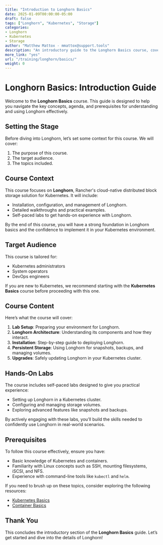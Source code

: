 ```yaml
---
title: "Introduction to Longhorn Basics"
date: 2025-01-09T00:00:00-05:00
draft: false
tags: ["Longhorn", "Kubernetes", "Storage"]
categories:
- Longhorn
- Kubernetes
- Storage
author: "Matthew Mattox - mmattox@support.tools"
description: "An introductory guide to the Longhorn Basics course, covering distributed block storage for Kubernetes."
more_link: "yes"
url: "/training/longhorn/basics/"
weight: 0
---
```


# Longhorn Basics: Introduction Guide

Welcome to the **Longhorn Basics** course. This guide is designed to help you navigate the key concepts, agenda, and prerequisites for understanding and using Longhorn effectively.

## Setting the Stage

Before diving into Longhorn, let’s set some context for this course. We will cover:

1. The purpose of this course.
2. The target audience.
3. The topics included.

## Course Context

This course focuses on **Longhorn**, Rancher's cloud-native distributed block storage solution for Kubernetes. It will include:

- Installation, configuration, and management of Longhorn.
- Detailed walkthroughs and practical examples.
- Self-paced labs to get hands-on experience with Longhorn.

By the end of this course, you will have a strong foundation in Longhorn basics and the confidence to implement it in your Kubernetes environment.

## Target Audience

This course is tailored for:

- Kubernetes administrators
- System operators
- DevOps engineers

If you are new to Kubernetes, we recommend starting with the **Kubernetes Basics** course before proceeding with this one.

## Course Content

Here’s what the course will cover:

1. **Lab Setup**: Preparing your environment for Longhorn.
2. **Longhorn Architecture**: Understanding its components and how they interact.
3. **Installation**: Step-by-step guide to deploying Longhorn.
4. **Persistent Storage**: Using Longhorn for snapshots, backups, and managing volumes.
5. **Upgrades**: Safely updating Longhorn in your Kubernetes cluster.

## Hands-On Labs

The course includes self-paced labs designed to give you practical experience:

- Setting up Longhorn in a Kubernetes cluster.
- Configuring and managing storage volumes.
- Exploring advanced features like snapshots and backups.

By actively engaging with these labs, you’ll build the skills needed to confidently use Longhorn in real-world scenarios.

## Prerequisites

To follow this course effectively, ensure you have:

- Basic knowledge of Kubernetes and containers.
- Familiarity with Linux concepts such as SSH, mounting filesystems, iSCSI, and NFS.
- Experience with command-line tools like `kubectl` and `helm`.

If you need to brush up on these topics, consider exploring the following resources:

- [Kubernetes Basics](https://www.rancher.academy/courses/kubernetes-basics)
- [Container Basics](https://www.rancher.academy/courses/container-basics)

## Thank You

This concludes the introductory section of the **Longhorn Basics** guide. Let’s get started and dive into the details of Longhorn!

